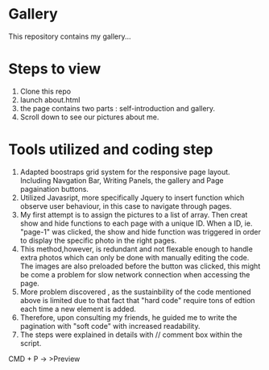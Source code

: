 # Gallery
This repository contains my gallery...

# Steps to view
1. Clone this repo
2. launch about.html
3. the page contains two parts : self-introduction and gallery.
4. Scroll down to see our pictures about me.

# Tools utilized and coding step
1. Adapted boostraps grid system for the responsive page layout.
   Including Navgation Bar, Writing Panels, the gallery and Page pagaination buttons.
2. Utilized Javasript, more specifically Jquery to insert function which observe user behaviour, in this case to navigate through pages. 
3. My first attempt is to assign the pictures to a list of array. Then creat show and hide functions to each page with a unique ID. When a ID, ie. "page-1" was clicked, the show and hide function was triggered in order to display the specific photo in the right pages.
4. This method,however, is redundant and not flexable enough to handle extra photos which can only be done with manually editing the code. The images are also preloaded before the button was clicked, this might be come a problem for slow network connection when accessing the page.
5. More problem discovered , as the sustainbility of the code mentioned above is limited due to that fact that "hard code" require tons of edtion each time a new element is added.
6. Therefore, upon consulting my friends, he guided me to write the pagination with "soft code" with increased readability.
7. The steps were explained in details with // comment box within the script.
 

CMD + P -> >Preview